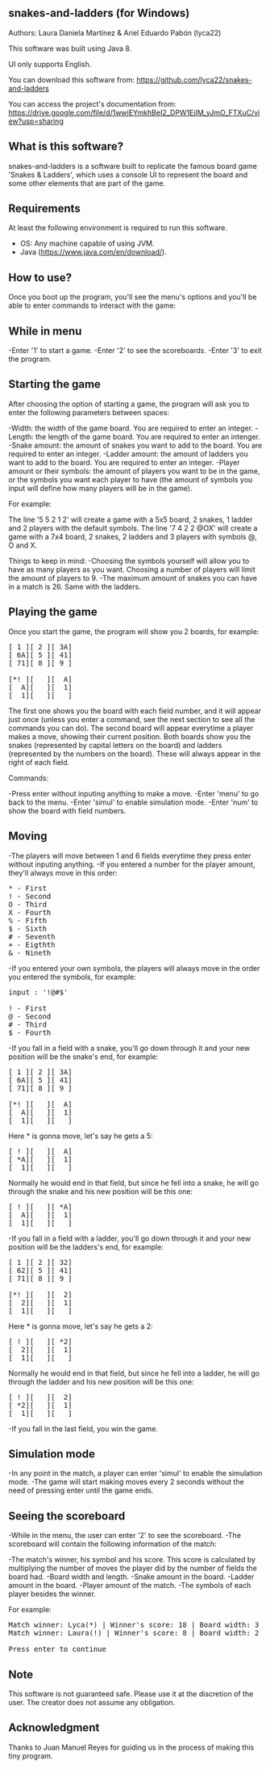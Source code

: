 snakes-and-ladders (for Windows)
------------

Authors: Laura Daniela Martínez & Ariel Eduardo Pabón (lyca22)

This software was built using Java 8.

UI only supports English.

You can download this software from: https://github.com/lyca22/snakes-and-ladders

You can access the project's documentation from: https://drive.google.com/file/d/1wwjEYmkhBeI2_DPW1EjIM_yJmO_FTXuC/view?usp=sharing


What is this software?
------------

snakes-and-ladders is a software built to replicate the famous board game 'Snakes & Ladders', which uses a console UI to represent the board and some other elements that are part of the game.


Requirements
------------

At least the following environment is required to run this software.

 * OS: Any machine capable of using JVM.
 * Java (https://www.java.com/en/download/).


How to use?
------------

Once you boot up the program, you'll see the menu's options and you'll be able to enter commands to interact with the game:

## While in menu

-Enter '1' to start a game.
-Enter '2' to see the scoreboards.
-Enter '3' to exit the program.

## Starting the game

After choosing the option of starting a game, the program will ask you to enter the following parameters between spaces:

-Width: the width of the game board. You are required to enter an integer.
-Length: the length of the game board. You are required to enter an intenger.
-Snake amount: the amount of snakes you want to add to the board. You are required to enter an integer.
-Ladder amount: the amount of ladders you want to add to the board. You are required to enter an integer.
-Player amount or their symbols: the amount of players you want to be in the game, or the symbols you want each player to have (the amount of symbols you input will define how many players will be in the game).

For example:

The line '5 5 2 1 2' will create a game with a 5x5 board, 2 snakes, 1 ladder and 2 players with the default symbols.
The line '7 4 2 2 @OX' will create a game with a 7x4 board, 2 snakes, 2 ladders and 3 players with symbols @, O and X.

Things to keep in mind:
-Choosing the symbols yourself will allow you to have as many players as you want. Choosing a number of players will limit the amount of players to 9.
-The maximum amount of snakes you can have in a match is 26. Same with the ladders.

## Playing the game

Once you start the game, the program will show you 2 boards, for example:
<pre>
[ 1 ][ 2 ][ 3A]
[ 6A][ 5 ][ 41]
[ 71][ 8 ][ 9 ]

[*! ][   ][  A]
[  A][   ][  1]
[  1][   ][   ]
</pre>
The first one shows you the board with each field number, and it will appear just once (unless you enter a command, see the next section to see all the commands you can do).
The second board will appear everytime a player makes a move, showing their current position.
Both boards show you the snakes (represented by capital letters on the board) and ladders (represented by the numbers on the board). These will always appear in the right of each field.

Commands:

-Press enter without inputing anything to make a move.
-Enter 'menu' to go back to the menu.
-Enter 'simul' to enable simulation mode.
-Enter 'num' to show the board with field numbers.

## Moving

-The players will move between 1 and 6 fields everytime they press enter without inputing anything.
-If you entered a number for the player amount, they'll always move in this order:
<pre>
* - First
! - Second
O - Third
X - Fourth
% - Fifth
$ - Sixth
# - Seventh
+ - Eigthth
& - Nineth
</pre>
-If you entered your own symbols, the players will always move in the order you entered the symbols, for example:
<pre>
input : '!@#$'

! - First
@ - Second
# - Third
$ - Fourth
</pre>
-If you fall in a field with a snake, you'll go down through it and your new position will be the snake's end, for example:
<pre>
[ 1 ][ 2 ][ 3A]
[ 6A][ 5 ][ 41]
[ 71][ 8 ][ 9 ]

[*! ][   ][  A]
[  A][   ][  1]
[  1][   ][   ]
</pre>
Here * is gonna move, let's say he gets a 5:
<pre>
[ ! ][   ][  A]
[ *A][   ][  1]
[  1][   ][   ]
</pre>
Normally he would end in that field, but since he fell into a snake, he will go through the snake and his new position will be this one:
<pre>
[ ! ][   ][ *A]
[  A][   ][  1]
[  1][   ][   ]
</pre>

-If you fall in a field with a ladder, you'll go down through it and your new position will be the ladders's end, for example:
<pre>
[ 1 ][ 2 ][ 32]
[ 62][ 5 ][ 41]
[ 71][ 8 ][ 9 ]

[*! ][   ][  2]
[  2][   ][  1]
[  1][   ][   ]
</pre>
Here * is gonna move, let's say he gets a 2:
<pre>
[ ! ][   ][ *2]
[  2][   ][  1]
[  1][   ][   ]
</pre>
Normally he would end in that field, but since he fell into a ladder, he will go through the ladder and his new position will be this one:
<pre>
[ ! ][   ][  2]
[ *2][   ][  1]
[  1][   ][   ]
</pre>

-If you fall in the last field, you win the game.

## Simulation mode

-In any point in the match, a player can enter 'simul' to enable the simulation mode.
-The game will start making moves every 2 seconds without the need of pressing enter until the game ends.

## Seeing the scoreboard

-While in the menu, the user can enter '2' to see the scoreboard.
-The scoreboard will contain the following information of the match:

-The match's winner, his symbol and his score. This score is calculated by multiplying the number of moves the player did by the number of fields the board had.
-Board width and length.
-Snake amount in the board.
-Ladder amount in the board.
-Player amount of the match.
-The symbols of each player besides the winner.

For example:
<pre>
Match winner: Lyca(*) | Winner's score: 18 | Board width: 3 | Board length: 3 | Snakes: 1 | Ladders: 1 | Player amount: 2 | Remaining player symbols: !
Match winner: Laura(!) | Winner's score: 8 | Board width: 2 | Board length: 2 | Snakes: 1 | Ladders: 1 | Player amount: 2 | Remaining player symbols: *

Press enter to continue
</pre>

Note
------------

This software is not guaranteed safe.
Please use it at the discretion of the user.
The creator does not assume any obligation.


Acknowledgment
------------

Thanks to Juan Manuel Reyes for guiding us in the process of making this tiny program.